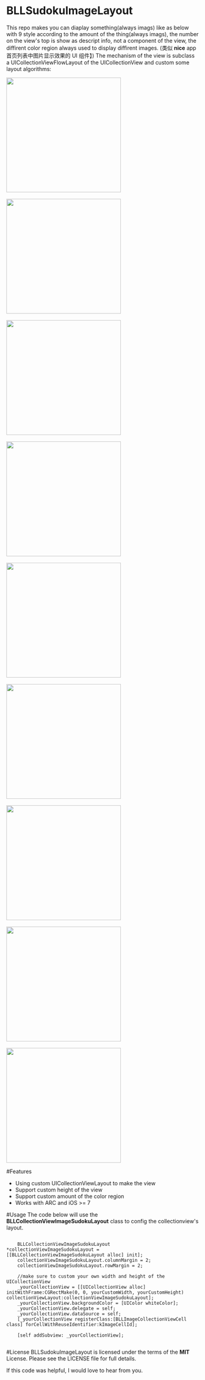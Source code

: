 # BLLSudokuImageLayout
This repo makes you can diaplay something(always imags) like as below with 9 style according to the amount of the thing(always imags), the number on the view's top is show as descript info, not a component of the view, the diffirent color region always used to display diffirent images. (类似 **nice** app 首页列表中图片显示效果的 UI 组件】) The mechanism of the view is subclass a UICollectionViewFlowLayout of the UICollectionView and custom some layout  algorithms:

<div  align="left">
	<img src="http://7xskiu.com1.z0.glb.clouddn.com/image/sudoku/1.png" width = "300" height = "300" align=center/>
</div>

<br />

<div  align="left">
	<img src="http://7xskiu.com1.z0.glb.clouddn.com/image/sudoku/2.png" width = "300" height = "300" align=center />
</div>

<br />

<div  align="left">
	<img src="http://7xskiu.com1.z0.glb.clouddn.com/image/sudoku/3.png" width = "300" height = "300" align=center />
</div>   

<br />

<div  align="left">
	<img src="http://7xskiu.com1.z0.glb.clouddn.com/image/sudoku/4.png" width = "300" height = "300" align=center />
</div>
   
<br />   

<div  align="left">
	<img src="http://7xskiu.com1.z0.glb.clouddn.com/image/sudoku/5.png" width = "300" height = "300" align=center />
</div>

<br />

<div  align="left">
	<img src="http://7xskiu.com1.z0.glb.clouddn.com/image/sudoku/6.png" width = "300" height = "300" align=center />
</div>

<br />

<div  align="left">
	<img src="http://7xskiu.com1.z0.glb.clouddn.com/image/sudoku/7.png" width = "300" height = "300" align=center />
</div>

<br />

<div  align="left">
	<img src="http://7xskiu.com1.z0.glb.clouddn.com/image/sudoku/8.png" width = "300" height = "300" align=center />
</div>


<br />

<div  align="left">
	<img src="http://7xskiu.com1.z0.glb.clouddn.com/image/sudoku/9.png" width = "300" height = "300" align=center />
</div>

#Features
* Using custom UICollectionViewLayout to make the view
* Support custom height of the view
* Support custom amount of the color region
* Works with ARC and iOS >= 7

#Usage
The code below will use the **BLLCollectionViewImageSudokuLayout** class to config the collectionview's layout.

```

    BLLCollectionViewImageSudokuLayout *collectionViewImageSudokuLayout = [[BLLCollectionViewImageSudokuLayout alloc] init];
    collectionViewImageSudokuLayout.columnMargin = 2;
    collectionViewImageSudokuLayout.rowMargin = 2;
    
    //make sure to custom your own width and height of the UICollectionView
    _yourCollectionView = [[UICollectionView alloc] initWithFrame:CGRectMake(0, 0, yourCustomWidth, yourCustomHeight) collectionViewLayout:collectionViewImageSudokuLayout];
    _yourCollectionView.backgroundColor = [UIColor whiteColor];
    _yourCollectionView.delegate = self;
    _yourCollectionView.dataSource = self;
    [_yourCollectionView registerClass:[BLLImageCollectionViewCell class] forCellWithReuseIdentifier:kImageCellId];
    
    [self addSubview: _yourCollectionView];
 
```

#License
BLLSudokuImageLayout is licensed under the terms of the **MIT** License. Please see the LICENSE file for full details.

If this code was helpful, I would love to hear from you.



	

